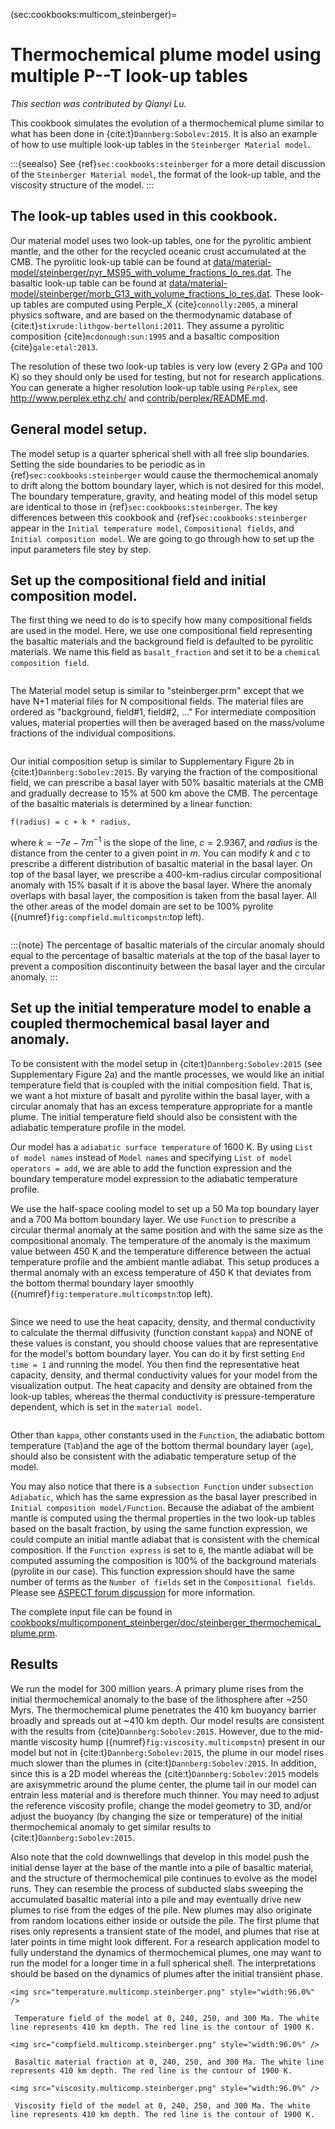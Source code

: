 (sec:cookbooks:multicom_steinberger)=
#  Thermochemical plume model using multiple P--T look-up tables

*This section was contributed by Qianyi Lu.*

This cookbook simulates the evolution of a thermochemical plume similar
to what has been done in {cite:t}`Dannberg:Sobolev:2015`. It is also an example
of how to use multiple look-up tables in the `Steinberger Material model`.

:::{seealso}
See {ref}`sec:cookbooks:steinberger` for a more detail discussion of the
`Steinberger Material model`, the format of the look-up table, and the viscosity
structure of the model.
:::

## The look-up tables used in this cookbook.

Our material model uses two look-up tables, one for the pyrolitic ambient mantle,
and the other for the recycled oceanic crust accumulated at the CMB. The pyrolitic
look-up table can be found at
[data/material-model/steinberger/pyr_MS95_with_volume_fractions_lo_res.dat](https://www.github.com/geodynamics/aspect/blob/main/data/material-model/steinberger/pyr_MS95_with_volume_fractions_lo_res.dat).
The basaltic look-up table can be found at [data/material-model/steinberger/morb_G13_with_volume_fractions_lo_res.dat](https://www.github.com/geodynamics/aspect/blob/main/data/material-model/steinberger/morb_G13_with_volume_fractions_lo_res.dat).
These look-up tables are computed using Perple_X {cite}`connolly:2005`, a mineral
physics software, and are based on the thermodynamic database of {cite:t}`stixrude:lithgow-bertelloni:2011`.
They assume a pyrolitic composition {cite}`mcdonough:sun:1995` and a basaltic composition
{cite}`gale:etal:2013`.

The resolution of these two look-up tables is very low (every 2 GPa and 100 K)
so they should only be used for testing, but not for research applications.
You can generate a higher resolution look-up table using `Perplex`,
see <http://www.perplex.ethz.ch/> and [contrib/perplex/README.md](https://github.com/geodynamics/aspect/blob/main/contrib/perplex/README.md).

## General model setup.

The model setup is a quarter spherical shell with all free slip boundaries.
Setting the side boundaries to be periodic as in {ref}`sec:cookbooks:steinberger`
would cause the thermochemical anomaly to drift along the bottom boundary layer,
which is not desired for this model. The boundary temperature, gravity, and
heating model of this model setup are identical to those in {ref}`sec:cookbooks:steinberger`.
The key differences between this cookbook and {ref}`sec:cookbooks:steinberger`
appear in the `Initial temperature model`, `Compositional fields`, and
`Initial composition model`. We are going to go through how to set up
the input parameters file stey by step.

## Set up the compositional field and initial composition model.

The first thing we need to do is to specify how many compositional fields are
used in the model. Here, we use one compositional field representing the basaltic
materials and the background field is defaulted to be pyrolitic materials. We name this field as `basalt_fraction` and set it to be a `chemical composition field`.

```{literalinclude} comp.field.prm
```

The Material model setup is similar to "steinberger.prm" except that we have
N+1 material files for N compositional fields. The material files are ordered
as "background, field#1, field#2, ..." For intermediate composition values,
material properties will then be averaged based on the mass/volume fractions
of the individual compositions.

```{literalinclude} lookup.part.prm
```

Our initial composition setup is similar to Supplementary Figure 2b in
{cite:t}`Dannberg:Sobolev:2015`.  By varying the fraction of the compositional
field, we can prescribe a basal layer with 50% basaltic materials at the CMB and
gradually decrease to 15% at 500 km above the CMB. The percentage of the basaltic
materials is determined by a linear function:
```{math}
f(radius) = c + k * radius,
```
where $k = -7e-7 m^{-1}$ is the slope of the line, $c = 2.9367$, and $radius$
is the distance from the center to a given point in $m$. You can modify $k$
and $c$ to prescribe a different distribution of basaltic material in the basal
layer. On top of the basal layer, we prescribe a 400-km-radius circular
compositional anomaly with 15% basalt if it is above the basal
layer. Where the anomaly overlaps with basal layer, the
composition is taken from the basal layer. All the other areas of the model domain are set to be 100%
pyrolite ({numref}`fig:compfield.multicompstn`:top left).

```{literalinclude} comp.setup.prm
```
:::{note}
The percentage of basaltic materials of the circular anomaly should equal to
the percentage of basaltic materials at the top of the basal layer to prevent
a composition discontinuity between the basal layer and the circular anomaly.
:::

## Set up the initial temperature model to enable a coupled thermochemical basal layer and anomaly.

To be consistent with the model setup in {cite:t}`Dannberg:Sobolev:2015` (see
Supplementary Figure 2a) and the mantle processes, we would like an initial
temperature field that is coupled with the initial composition field. That is,
we want a hot mixture of basalt and pyrolite within the basal layer, with a circular
anomaly that has an excess temperature appropriate for a mantle plume. The initial
temperature field should also be consistent with the adiabatic temperature
profile in the model.

Our model has a `adiabatic surface temperature` of 1600 K. By using `List of model names`
instead of `Model names` and specifying `List of model operators = add`, we
are able to add the function expression and the boundary temperature model
expression to the adiabatic temperature profile.

We use the half-space cooling model to set up a 50 Ma top boundary layer and
a 700 Ma bottom boundary layer. We use `Function` to prescribe a circular
thermal anomaly at the same position and with the same size as the compositional
anomaly. The temperature of the anomaly is the maximum value between 450 K and
the temperature difference between the actual temperature profile and the ambient
mantle adiabat. This setup produces a thermal anomaly with an excess
temperature of 450 K that deviates from the bottom thermal boundary layer smoothly
({numref}`fig:temperature.multicompstn`:top left).
```{literalinclude} temperature.setup.prm
```
Since we need to use the heat capacity, density, and thermal conductivity to
calculate the thermal diffusivity (function constant `kappa`) and NONE of these values is constant, you should choose values that are representative for the model's bottom boundary layer. You can do it by first setting `End time = 1`
and running the model. You then find the representative heat capacity, density, and thermal conductivity values for your model from the visualization output. The heat capacity and density are obtained from the look-up tables, whereas the thermal conductivity is pressure-temperature dependent, which is set in the `material model`.
```{literalinclude} conductivity.setup.prm
```
Other than `kappa`, other constants used in the `Function`, the adiabatic bottom temperature (`Tab`)and the age of the bottom thermal boundary layer (`age`), should also be consistent with the adiabatic temperature setup of the model.

You may also notice that there is a `subsection Function` under `subsection Adiabatic`, which has the same expression as the basal layer prescribed in `Initial composition model/Function`. Because the adiabat of the ambient mantle is computed using the thermal properties in the two look-up tables based on the basalt fraction, by using the same function expression, we could compute an initial mantle adiabat that is consistent with the chemical composition. If the `Function express` is set to `0`, the mantle adiabat will be computed assuming the composition is  100% of the background materials (pyrolite in our case). This function expression should have the same number of terms as the `Number of fields` set in the
`Compositional fields`. Please see [ASPECT forum discussion](https://community.geodynamics.org/t/there-is-a-problem-when-use-initial-temperature-model-adiabatic-half-space-cooling-with-number-of-composition-greater-than-1-ascii-model/3160/2) for more information.


The complete input file can be found in
[cookbooks/multicomponent_steinberger/doc/steinberger_thermochemical_plume.prm](https://github.com/geodynamics/aspect/blob/main/cookbooks/multicomponent_steinberger/steinberger_thermochemical_plume.prm).

## Results

We run the model for 300 million years. A primary plume rises from the initial thermochemical anomaly to the base of the lithosphere after ~250 Myrs. The thermochemical plume penetrates the 410 km buoyancy barrier broadly and spreads out at ~410 km depth. Our model results are consistent with the results from {cite}`Dannberg:Sobolev:2015`. However, due to the mid-mantle viscosity hump ({numref}`fig:viscosity.multicompstn`) present in our model but not in {cite:t}`Dannberg:Sobolev:2015`, the plume in our model rises much slower than the plumes in {cite:t}`Dannberg:Sobolev:2015`. In addition, since this is a 2D model whereas the {cite:t}`Dannberg:Sobolev:2015` models are axisymmetric around the plume center, the plume tail in our model can entrain less material and is therefore much thinner. You may need to adjust the reference
viscosity profile, change the model geometry to 3D, and/or adjust the buoyancy (by changing the size or temperature) of the initial thermochemical anomaly to get similar results to {cite:t}`Dannberg:Sobolev:2015`.

Also note that the cold downwellings that develop in this model push the initial dense layer at the base of the mantle into a pile of basaltic material, and the structure of thermochemical pile continues to evolve as the model runs. They can resemble the process of subducted slabs sweeping the accumulated basaltic material into a pile and may eventually drive new plumes to rise from the edges of the pile. New plumes may also originate from random locations either inside or outside the pile. The first plume that rises only represents a transient state of the model, and plumes that rise at later points in time might look different. For a research application model to fully understand the dynamics of thermochemical plumes, one may want to run the model for a longer time in a full spherical shell. The interpretations should be based on the dynamics of plumes after the initial transient phase.

```{figure-md} fig:temperature.multicompstn
<img src="temperature.multicomp.steinberger.png" style="width:96.0%" />

 Temperature field of the model at 0, 240, 250, and 300 Ma. The white line represents 410 km depth. The red line is the contour of 1900 K.
```

```{figure-md} fig:compfield.multicompstn
<img src="compfield.multicomp.steinberger.png" style="width:96.0%" />

 Basaltic material fraction at 0, 240, 250, and 300 Ma. The white line represents 410 km depth. The red line is the contour of 1900 K.
```
```{figure-md} fig:viscosity.multicompstn
<img src="viscosity.multicomp.steinberger.png" style="width:96.0%" />

 Viscosity field of the model at 0, 240, 250, and 300 Ma. The white line represents 410 km depth. The red line is the contour of 1900 K.
```
